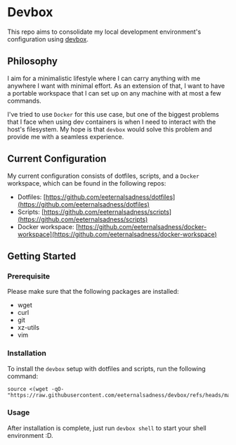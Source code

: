 # Devbox

This repo aims to consolidate my local development environment's configuration using [devbox](https://www.jetify.com/docs/devbox/).

## Philosophy

I aim for a minimalistic lifestyle where I can carry anything with me anywhere I want with minimal effort. As an extension of that, I want to have a portable workspace that I can set up on any machine with at most a few commands.

I've tried to use `Docker` for this use case, but one of the biggest problems that I face when using dev containers is when I need to interact with the host's filesystem. My hope is that `devbox` would solve this problem and provide me with a seamless experience.

## Current Configuration

My current configuration consists of dotfiles, scripts, and a `Docker` workspace, which can be found in the following repos:

- Dotfiles: [https://github.com/eeternalsadness/dotfiles](https://github.com/eeternalsadness/dotfiles)
- Scripts: [https://github.com/eeternalsadness/scripts](https://github.com/eeternalsadness/scripts)
- Docker workspace: [https://github.com/eeternalsadness/docker-workspace](https://github.com/eeternalsadness/docker-workspace)

## Getting Started

### Prerequisite

Please make sure that the following packages are installed:

- wget
- curl
- git
- xz-utils
- vim

### Installation

To install the `devbox` setup with dotfiles and scripts, run the following command:

```shell
source <(wget -qO- "https://raw.githubusercontent.com/eeternalsadness/devbox/refs/heads/main/init.sh")
```

### Usage

After installation is complete, just run `devbox shell` to start your shell environment :D.
